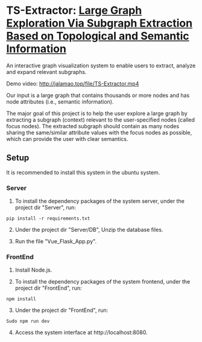 # TS-Extractor: [Large Graph Exploration Via Subgraph Extraction Based on Topological and Semantic Information](https://link.springer.com/article/10.1007/s12650-020-00699-y)
An interactive graph visualization system to enable users to extract, analyze and expand relevant subgraphs.

Demo video: http://jalamao.top/file/TS-Extractor.mp4

Our input is a large graph that contains thousands or more nodes and has node attributes (i.e., semantic information).

The major goal of this project is to help the user explore a large graph by extracting a subgraph (context) relevant to the user-specified nodes (called focus nodes). The extracted subgraph should contain as many nodes sharing the same/similar attribute values with the focus nodes as possible, which can provide the user with clear semantics.
## Setup
It is recommended to install this system in the ubuntu system.
### Server
1. To install the dependency packages of the system server, under the project dir "Server", run:

`pip install -r requirements.txt`

2. Under the project dir "Server/DB", Unzip the database files.

3. Run the file "Vue_Flask_App.py".
### FrontEnd
1. Install Node.js.

2. To install the dependency packages of the system frontend, under the project dir "FrontEnd", run:

`npm install`

3. Under the project dir "FrontEnd", run:

`Sudo npm run dev`

4. Access the system interface at http://localhost:8080.
